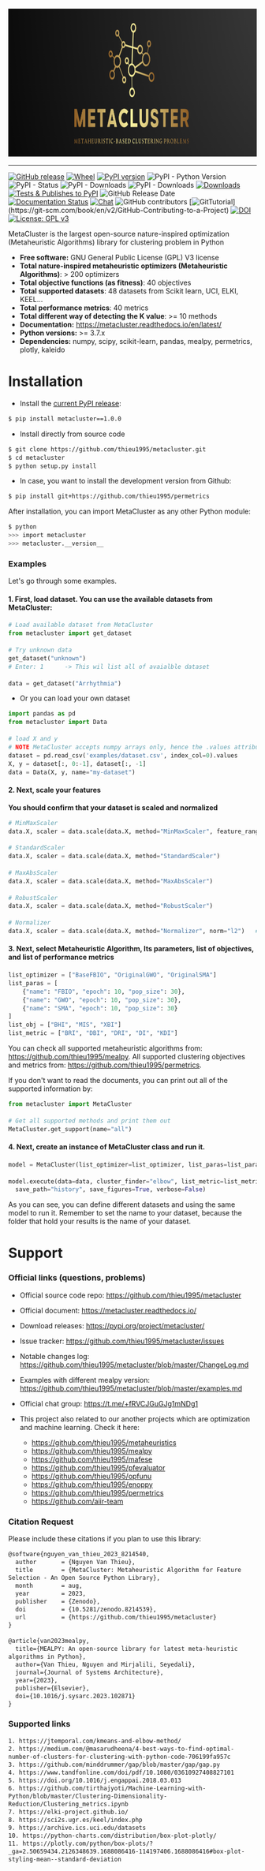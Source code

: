 
<p align="center"><img style="height:300px;" src=".github/img/logo.png" alt="MetaCluster" title="MetaCluster"/></p>

---


[![GitHub release](https://img.shields.io/badge/release-1.0.0-yellow.svg)](https://github.com/thieu1995/metacluster/releases)
[![Wheel](https://img.shields.io/pypi/wheel/gensim.svg)](https://pypi.python.org/pypi/metacluster) 
[![PyPI version](https://badge.fury.io/py/metacluster.svg)](https://badge.fury.io/py/metacluster)
![PyPI - Python Version](https://img.shields.io/pypi/pyversions/metacluster.svg)
![PyPI - Status](https://img.shields.io/pypi/status/metacluster.svg)
![PyPI - Downloads](https://img.shields.io/pypi/dm/metacluster.svg)
![PyPI - Downloads](https://img.shields.io/pypi/dm/metacluster.svg)
[![Downloads](https://pepy.tech/badge/metacluster)](https://pepy.tech/project/metacluster)
[![Tests & Publishes to PyPI](https://github.com/thieu1995/metacluster/actions/workflows/publish-package.yaml/badge.svg)](https://github.com/thieu1995/metacluster/actions/workflows/publish-package.yaml)
![GitHub Release Date](https://img.shields.io/github/release-date/thieu1995/metacluster.svg)
[![Documentation Status](https://readthedocs.org/projects/metacluster/badge/?version=latest)](https://metacluster.readthedocs.io/en/latest/?badge=latest)
[![Chat](https://img.shields.io/badge/Chat-on%20Telegram-blue)](https://t.me/+fRVCJGuGJg1mNDg1)
![GitHub contributors](https://img.shields.io/github/contributors/thieu1995/metacluster.svg)
[![GitTutorial](https://img.shields.io/badge/PR-Welcome-%23FF8300.svg?)](https://git-scm.com/book/en/v2/GitHub-Contributing-to-a-Project)
[![DOI](https://zenodo.org/badge/670197315.svg)](https://zenodo.org/badge/latestdoi/670197315)
[![License: GPL v3](https://img.shields.io/badge/License-GPLv3-blue.svg)](https://www.gnu.org/licenses/gpl-3.0)


MetaCluster is the largest open-source nature-inspired optimization (Metaheuristic Algorithms) library for 
clustering problem in Python

* **Free software:** GNU General Public License (GPL) V3 license
* **Total nature-inspired metaheuristic optimizers (Metaheuristic Algorithms)**: > 200 optimizers
* **Total objective functions (as fitness)**: 40 objectives
* **Total supported datasets**: 48 datasets from Scikit learn, UCI, ELKI, KEEL...
* **Total performance metrics**: 40 metrics
* **Total different way of detecting the K value**: >= 10 methods
* **Documentation:** https://metacluster.readthedocs.io/en/latest/
* **Python versions:** >= 3.7.x
* **Dependencies:** numpy, scipy, scikit-learn, pandas, mealpy, permetrics, plotly, kaleido


# Installation

* Install the [current PyPI release](https://pypi.python.org/pypi/metacluster):
```sh 
$ pip install metacluster==1.0.0
```

* Install directly from source code
```sh 
$ git clone https://github.com/thieu1995/metacluster.git
$ cd metacluster
$ python setup.py install
```

* In case, you want to install the development version from Github:
```sh 
$ pip install git+https://github.com/thieu1995/permetrics 
```

After installation, you can import MetaCluster as any other Python module:

```sh
$ python
>>> import metacluster
>>> metacluster.__version__
```

### Examples

Let's go through some examples.

#### 1. First, load dataset. You can use the available datasets from MetaCluster:

```python 
# Load available dataset from MetaCluster
from metacluster import get_dataset

# Try unknown data
get_dataset("unknown")
# Enter: 1      -> This wil list all of avaialble dataset

data = get_dataset("Arrhythmia")
```

* Or you can load your own dataset 

```python
import pandas as pd
from metacluster import Data

# load X and y
# NOTE MetaCluster accepts numpy arrays only, hence the .values attribute
dataset = pd.read_csv('examples/dataset.csv', index_col=0).values
X, y = dataset[:, 0:-1], dataset[:, -1]
data = Data(X, y, name="my-dataset")
```

#### 2. Next, scale your features

**You should confirm that your dataset is scaled and normalized**

```python 
# MinMaxScaler 
data.X, scaler = data.scale(data.X, method="MinMaxScaler", feature_range=(0, 1))

# StandardScaler 
data.X, scaler = data.scale(data.X, method="StandardScaler")

# MaxAbsScaler 
data.X, scaler = data.scale(data.X, method="MaxAbsScaler")

# RobustScaler 
data.X, scaler = data.scale(data.X, method="RobustScaler")

# Normalizer 
data.X, scaler = data.scale(data.X, method="Normalizer", norm="l2")   # "l1" or "l2" or "max"
```


#### 3. Next, select Metaheuristic Algorithm, Its parameters, list of objectives, and list of performance metrics 

```python 
list_optimizer = ["BaseFBIO", "OriginalGWO", "OriginalSMA"]
list_paras = [
    {"name": "FBIO", "epoch": 10, "pop_size": 30},
    {"name": "GWO", "epoch": 10, "pop_size": 30},
    {"name": "SMA", "epoch": 10, "pop_size": 30}
]
list_obj = ["BHI", "MIS", "XBI"]
list_metric = ["BRI", "DBI", "DRI", "DI", "KDI"]
```

You can check all supported metaheuristic algorithms from: https://github.com/thieu1995/mealpy.
All supported clustering objectives and metrics from: https://github.com/thieu1995/permetrics.

If you don't want to read the documents, you can print out all of the supported information by:

```python 
from metacluster import MetaCluster 

# Get all supported methods and print them out
MetaCluster.get_support(name="all")
```


#### 4. Next, create an instance of MetaCluster class and run it.

```python 
model = MetaCluster(list_optimizer=list_optimizer, list_paras=list_paras, list_obj=list_obj, n_trials=3)

model.execute(data=data, cluster_finder="elbow", list_metric=list_metric, 
  save_path="history", save_figures=True, verbose=False)
```

As you can see, you can define different datasets and using the same model to run it. 
Remember to set the name to your dataset, because the folder that hold your results is the name of your dataset.


# Support 

### Official links (questions, problems)

* Official source code repo: https://github.com/thieu1995/metacluster
* Official document: https://metacluster.readthedocs.io/
* Download releases: https://pypi.org/project/metacluster/
* Issue tracker: https://github.com/thieu1995/metacluster/issues
* Notable changes log: https://github.com/thieu1995/metacluster/blob/master/ChangeLog.md
* Examples with different mealpy version: https://github.com/thieu1995/metacluster/blob/master/examples.md
* Official chat group: https://t.me/+fRVCJGuGJg1mNDg1

* This project also related to our another projects which are optimization and machine learning. Check it here:
    * https://github.com/thieu1995/metaheuristics
    * https://github.com/thieu1995/mealpy
    * https://github.com/thieu1995/mafese
    * https://github.com/thieu1995/pfevaluator
    * https://github.com/thieu1995/opfunu
    * https://github.com/thieu1995/enoppy
    * https://github.com/thieu1995/permetrics
    * https://github.com/aiir-team


### Citation Request

Please include these citations if you plan to use this library:

```code 
@software{nguyen_van_thieu_2023_8214540,
  author       = {Nguyen Van Thieu},
  title        = {MetaCluster: Metaheuristic Algorithm for Feature Selection - An Open Source Python Library},
  month        = aug,
  year         = 2023,
  publisher    = {Zenodo},
  doi          = {10.5281/zenodo.8214539},
  url          = {https://github.com/thieu1995/metacluster}
}

@article{van2023mealpy,
  title={MEALPY: An open-source library for latest meta-heuristic algorithms in Python},
  author={Van Thieu, Nguyen and Mirjalili, Seyedali},
  journal={Journal of Systems Architecture},
  year={2023},
  publisher={Elsevier},
  doi={10.1016/j.sysarc.2023.102871}
}
```

### Supported links 

```code 
1. https://jtemporal.com/kmeans-and-elbow-method/
2. https://medium.com/@masarudheena/4-best-ways-to-find-optimal-number-of-clusters-for-clustering-with-python-code-706199fa957c
3. https://github.com/minddrummer/gap/blob/master/gap/gap.py
4. https://www.tandfonline.com/doi/pdf/10.1080/03610927408827101
5. https://doi.org/10.1016/j.engappai.2018.03.013
6. https://github.com/tirthajyoti/Machine-Learning-with-Python/blob/master/Clustering-Dimensionality-Reduction/Clustering_metrics.ipynb
7. https://elki-project.github.io/
8. https://sci2s.ugr.es/keel/index.php
9. https://archive.ics.uci.edu/datasets
10. https://python-charts.com/distribution/box-plot-plotly/
11. https://plotly.com/python/box-plots/?_ga=2.50659434.2126348639.1688086416-114197406.1688086416#box-plot-styling-mean--standard-deviation
```
